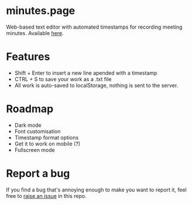 # minutes.page
Web-based text editor with automated timestamps for recording meeting minutes. Available [here](https://blankminutes.netlify.app/).

# Features
- Shift + Enter to insert a new line apended with a timestamp
- CTRL + S to save your work as a .txt file
- All work is auto-saved to localStorage, nothing is sent to the server.

# Roadmap
- Dark mode
- Font customisation
- Timestamp format options
- Get it to work on mobile (?)
- Fullscreen mode

# Report a bug
If you find a bug that's annoying enough to make you want to report it, feel free to [raise an issue](https://github.com/stealsocks/minutes.page/issues) in this repo.
